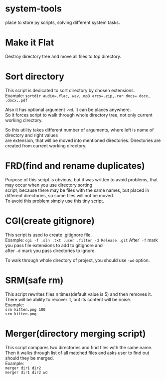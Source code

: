 # system-tools
place to store py scripts, solving different  system tasks. 

# Make it Flat
Destroy directory tree and move all files to top directory.<br>

# Sort directory
This script is dedicated to sort directory by chosen extensions.<br>
Example:
```sortdir audio=.flac,.wav,.mp3 arcs=.zip,.rar docs=.docx, .docx,.pdf```

Also it has optional argument ```-wd```. It can be places anywhere.<br>
So it forces script to walk through whole directory tree, not only current working directory.<br>

So this utility takes different number of arguments, where left is name of directory and right values<br>
are extension, that will be moved into mentioned directories. Directories are created from current working directory.<br>

# FRD(find and rename duplicates)
Purpose of this script is obvious, but it was written to avoid problems, that may occur when you use directory sorting<br>
script, because there may be files with the same names, but placed in different directories, so some files will not be moved.<br>
To avoid this problem simply use this tiny script.

# CGI(create gitignore)
This script is used to create .gitignore file.<br>
Example:
```cgi -f .sln .txt .user .filter -d Release .git```
After` ```-f``` mark you pass file extensions to add to gitignore and<br>
after ```-d``` mark you pass directories to ignore.<br>

To walk through whole directory of project, you should use ```-wd``` option.<br>

# SRM(safe rm)
This script rewrites files n times(default value is 5) and then removes it. There will be ability to recover it, but its content will be noise.<br>
Example:<br>
```srm kitten.png 100```<br>
```srm kitten.png```<br>

# Merger(directory merging script)
This script compares two directories and find files with the same name. Then it walks through list of all matched files and asks user to find out should they be merged.<br>
Example:<br>
```merger dir1 dir2```<br>
```merger dir1 dir2 wd```<br>

